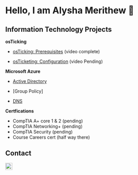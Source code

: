 <h1>Hello, I am Alysha Merithew 🤗</h1> 

<h2>Information Technology Projects</h2>

<b>osTicking</b>
 - [osTicking: Prerequisites](https://github.com/AlyshaM-09/osTicketing-Prerequisites) (video complete)

 - [osTicketing: Configuration](https://github.com/AlyshaM-09/osTicketing-Configuration) (video Pending)

<b>Microsoft Azure</b>

 - [Active Directory](https://github.com/AlyshaM-09/Active-Directory)

 - [Group Policy]

 - [DNS](https://github.com/AlyshaM-09/DNS)

<b>Certfications</b>
- CompTIA A+ core 1 & 2 (pending)
- CompTIA Networking+ (pending)
- CompTIA Security (pending)
- Course Careers cert (half way there)

<h2>Contact </h2>

[<img align="left" alt="AlyshaMerithew | Linkedin" width="22px" src="https://cdn.jsdelivr.net/npm/simple-icons@3/icons/linkedin.svg" />][linkedin]

[linkedin]: https://www.linkedin.com/in/alysha-merithew-5dh3t6j113ba418b

